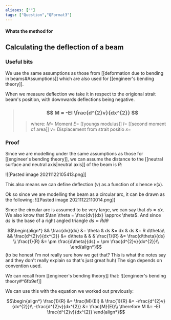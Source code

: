 ```yaml
---
aliases: [""]
tags: ["Question","QFormat3"]
---
```


#### Whats the method for
## Calculating the deflection of a beam
### Useful bits
We use the same assumptions as those from [[deformation due to bending in beams#Assumptions]] which are also used for [[engineer's bending theory]].

When we measure deflection we take it in respect to the origional strait beam's position, with downwards deflections being negative.

> ### $$ M = -EI \frac{d^{2}v}{dx^{2}} $$ 
>> where:
>> $M=$ Moment 
>> $E=$ [[youngs modulus]]
>> $I=$ [[second moment of area]] 
>> $v=$ Displacement from strait positio
>> $x=$

### Proof
Since we are modelling under the same assumptions as those for [[engineer's bending theory]], we can assume the distance to the [[neutral surface and neutral axis|neutral axis]] of the beam is $R$:

![[Pasted image 20211122105413.png]]

This also means we can define deflection ($v$) as a function of $x$ hence $v(x)$.

Ok so since we are modelling the beam as a circular arc, it can be drawn as the following:
![[Pasted image 20211122110014.png]]

Since the circular arc is assumed to be very large, we can say that $ds \approx dx$.
We also know that $\tan \theta = \frac{dv}{dx} \approx \theta$.
And since $ds$ is the base of a right angled triangle $ds\approx R d\theta$

$$\begin{align*}
   && \frac{dv}{dx} &= \theta & ds &= dx & ds &= R d\theta\\
&& \frac{d^{2}v}{dx^{2}} &= d\theta & & & \frac{1}{R} &= \frac{d\theta}{ds} \\
\frac{1}{R} &= \pm \frac{d\theta}{ds} = \pm \frac{d^{2}v}{dx^{2}}\\
\end{align*}$$
(to be honest I'm not really sure how we get that? This is what the notes say and they don't really explain so that's just great huh)
The sign depends on convention used.

We can recall from [[engineer's bending theory]] that:
![[engineer's bending theory#^6fb9ef]]

We can use this with the equation we worked out previously:

$$\begin{align*}
    \frac{1}{R} &= \frac{M}{EI} & \frac{1}{R} &= -\frac{d^{2}v}{dx^{2}}\\
-\frac{d^{2}v}{dx^{2}} &= \frac{M}{EI}\\
\therefore M &= -EI \frac{d^{2}v}{dx^{2}}
\end{align*}$$

